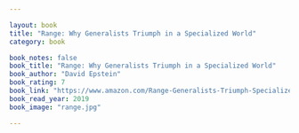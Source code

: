 ```yaml
---

layout: book
title: "Range: Why Generalists Triumph in a Specialized World"
category: book

book_notes: false
book_title: "Range: Why Generalists Triumph in a Specialized World"
book_author: "David Epstein"
book_rating: 7
book_link: "https://www.amazon.com/Range-Generalists-Triumph-Specialized-World/dp/0735214484/ref=asc_df_0735214484/"
book_read_year: 2019
book_image: "range.jpg"

---
```

